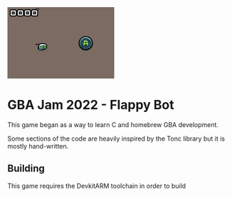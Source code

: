 ![GIF of current gameplay](screenshot.gif)

# GBA Jam 2022 - Flappy Bot

This game began as a way to learn C and homebrew GBA development.

Some sections of the code are heavily inspired by the Tonc library but it is mostly hand-written.

## Building

This game requires the DevkitARM toolchain in order to build
